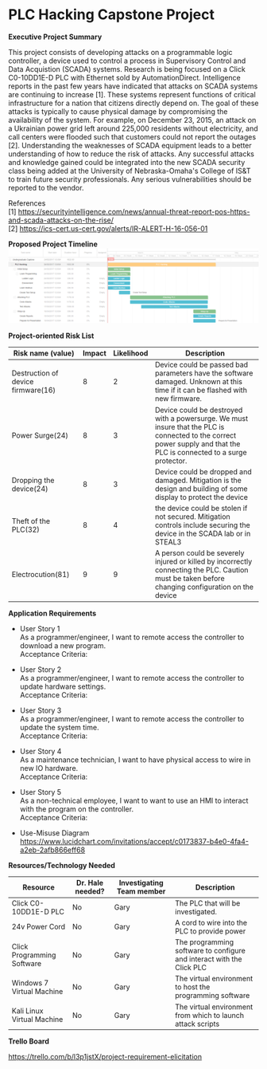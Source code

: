 
# PLC Hacking Capstone Project

<b>Executive Project Summary</b>

This project consists of developing attacks on a programmable logic controller, a device used to control a process in Supervisory Control and Data Acquistion (SCADA) systems. Research is being focused on a Click C0-10DD1E-D PLC with Ethernet sold by AutomationDirect. Intelligence reports in the past few years have indicated that attacks on SCADA systems are continuing to increase [1]. These systems represent functions of critical infrastructure for a nation that citizens directly depend on. The goal of these attacks is typically to cause physical damage by compromising the availability of the system. For example, on December 23, 2015, an attack on a Ukrainian power grid left around 225,000 residents without electricity, and call centers were flooded such that customers could not report the outages [2]. Understanding the weaknesses of SCADA equipment leads to a better understanding of how to reduce the risk of attacks. Any successful attacks and knowledge gained could be integrated into the new SCADA security class being added at the University of Nebraska-Omaha's College of IS&T to train future security professionals. Any serious vulnerabilities should be reported to the vendor.

References<br>
[1] https://securityintelligence.com/news/annual-threat-report-pos-https-and-scada-attacks-on-the-rise/ <br>
[2] https://ics-cert.us-cert.gov/alerts/IR-ALERT-H-16-056-01

<b>Proposed Project Timeline</b>
![Alt text](/gantChart.PNG?raw=true "Project Timeline")

<b>Project-oriented Risk List</b>

|Risk name (value)  | Impact     | Likelihood | Description |
|-------------------|------------|------------|-------------|
|Destruction of device firmware(16) | 8 | 2 | Device could be passed bad parameters have the software damaged. Unknown at this time if it can be flashed with new firmware. |
| Power Surge(24) | 8 | 3 | Device could be destroyed with  a powersurge. We must insure that the PLC is connected to the correct power supply and that the PLC is connected to a surge protector. |
| Dropping the device(24) | 8 | 3 | Device could be dropped and damaged. Mitigation is the design and building of some display to protect the device |
| Theft of the PLC(32) | 8 | 4 | the device could be stolen if not secured. Mitigation controls include securing the device in the SCADA lab or in STEAL3 |
| Electrocution(81) | 9 | 9 | A person could be severely injured or killed by incorrectly connecting the PLC. Caution must be taken before changing configuration on the device |

<b>Application Requirements</b>

- User Story 1<br>
  As a programmer/engineer, I want to remote access the controller to download a new program.<br>
  Acceptance Criteria: 

- User Story 2<br>
  As a programmer/engineer, I want to remote access the controller to update hardware settings.<br>
  Acceptance Criteria:

- User Story 3<br>
  As a programmer/engineer, I want to remote access the controller to update the system time.<br>
  Acceptance Criteria:
  
- User Story 4<br>
  As a maintenance technician, I want to have physical access to wire in new IO hardware.<br>
  Acceptance Criteria:
  
 - User Story 5<br>
   As a non-technical employee, I want to want to use an HMI to interact with the program on the controller.<br>
   Acceptance Criteria:

- Use-Misuse Diagram
https://www.lucidchart.com/invitations/accept/c0173837-b4e0-4fa4-a2eb-2afb866eff68

<b>Resources/Technology Needed</b>

|Resource  | Dr. Hale needed? | Investigating Team member | Description |
|----------|------------------|---------------------------|-------------|
|Click C0-10DD1E-D PLC | No | Gary | The PLC that will be investigated. |
|24v Power Cord | No | Gary | A cord to wire into the PLC to provide power |
|Click Programming Software | No | Gary | The programming software to configure and interact with the Click PLC |
|Windows 7 Virtual Machine | No | Gary | The virtual environment to host the programming software |
|Kali Linux Virtual Machine| No | Gary | The virtual environment from which to launch attack scripts |

<b>Trello Board</b>

https://trello.com/b/l3p1jstX/project-requirement-elicitation
